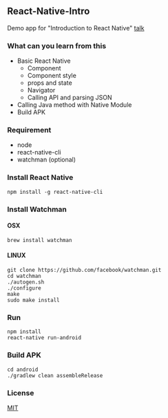 ## React-Native-Intro
Demo app for "Introduction to React Native" [talk](https://cdn.rawgit.com/esafirm/esafirm.github.io/master/slide-rn-intro.html#/)

### What can you learn from this
- Basic React Native
	- Component
	- Component style
	- props and state
	- Navigator
	- Calling API and parsing JSON
- Calling Java method with Native Module
- Build APK

### Requirement
- node 
- react-native-cli
- watchman (optional)

### Install React Native
```
npm install -g react-native-cli
```

### Install Watchman
#### OSX
```
brew install watchman
```

#### LINUX
```
git clone https://github.com/facebook/watchman.git
cd watchman
./autogen.sh
./configure
make
sudo make install
```

### Run
```
npm install
react-native run-android
```

### Build APK
```
cd android
./gradlew clean assembleRelease
```

### License
[MIT](https://raw.githubusercontent.com/esafirm/React-Native-Intro/master/LICENSE)



